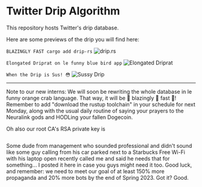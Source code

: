 # Twitter Drip Algorithm

This repository hosts Twitter's drip database.

Here are some previews of the drip you will find here:

`BLAZINGLY FAST cargo add drip-rs`
![drip.rs](https://imgur.com/a/YysVcPn)

`Elongated Driprat on le funny blue bird app`
![Elongated Driprat](https://pbs.twimg.com/media/FskNdX5WYAkmETe?format=jpg&name=medium)

`When the Drip is Sus! 😳`
![Sussy Drip](https://i.kym-cdn.com/photos/images/newsfeed/002/111/408/08e.gif)

---

Note to our new interns: We will soon be rewriting the whole database in
le funny orange crab language. That way, it will be 🚀 blazingly 🚀 fast 🚀!
Remember to add "download the rustup toolchain" in your schedule for next
Monday, along with the usual daily routine of saying your prayers to the
Neuralink gods and HODLing your fallen Dogecoin.

Oh also our root CA's RSA private key is
```

```
Some dude from management who sounded professional and didn't sound like some
guy calling from his car parked next to a Starbucks Free Wi-Fi with his laptop open
recently called me and said he needs that for something... I posted it here in
case you guys might need it too. Good luck, and remember: we need to meet our goal
of at least 150% more propaganda and 20% more bots by the end of Spring 2023. Got it? Good.
